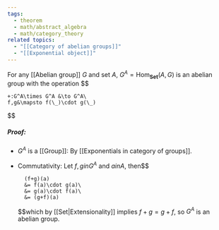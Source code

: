 ```yaml
---
tags:
  - theorem
  - math/abstract_algebra
  - math/category_theory
related topics:
  - "[[Category of abelian groups]]"
  - "[[Exponential object]]"
---
```

For any [[Abelian group]] $G$ and set $A$, $G^A = \text{Hom}_\mathbf{Set}(A, G)$ is an abelian group with the operation $$

	+:G^A\times G^A &\to G^A\
	f,g&\mapsto f(\_)\cdot g(\_)

$$
##### Proof:
- $G^A$ is a [[Group]]:
	By [[Exponentials in category of groups]].
- Commutativity:
	Let $f,g in G^A$ and $a in A$, then$$
	
		(f+g)(a)
		&= f(a)\cdot g(a)\
		&= g(a)\cdot f(a)\
		&= (g+f)(a)
	
	$$which by [[Set|Extensionality]] implies $f+g=g+f$, so $G^A$ is an abelian group.